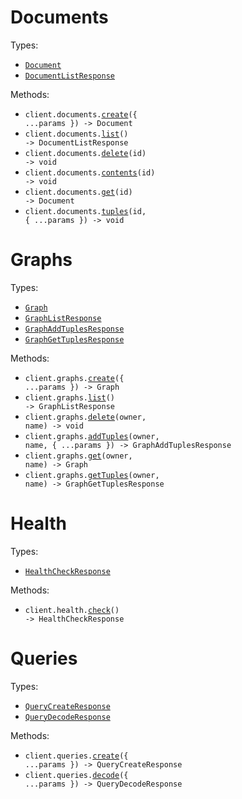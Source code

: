 # Documents

Types:

- <code><a href="./src/resources/documents.ts">Document</a></code>
- <code><a href="./src/resources/documents.ts">DocumentListResponse</a></code>

Methods:

- <code title="post /documents">client.documents.<a href="./src/resources/documents.ts">create</a>({ ...params }) -> Document</code>
- <code title="get /documents">client.documents.<a href="./src/resources/documents.ts">list</a>() -> DocumentListResponse</code>
- <code title="delete /documents/{id}">client.documents.<a href="./src/resources/documents.ts">delete</a>(id) -> void</code>
- <code title="get /documents/{id}/contents">client.documents.<a href="./src/resources/documents.ts">contents</a>(id) -> void</code>
- <code title="get /documents/{id}">client.documents.<a href="./src/resources/documents.ts">get</a>(id) -> Document</code>
- <code title="get /documents/{id}/tuples">client.documents.<a href="./src/resources/documents.ts">tuples</a>(id, { ...params }) -> void</code>

# Graphs

Types:

- <code><a href="./src/resources/graphs.ts">Graph</a></code>
- <code><a href="./src/resources/graphs.ts">GraphListResponse</a></code>
- <code><a href="./src/resources/graphs.ts">GraphAddTuplesResponse</a></code>
- <code><a href="./src/resources/graphs.ts">GraphGetTuplesResponse</a></code>

Methods:

- <code title="post /graphs">client.graphs.<a href="./src/resources/graphs.ts">create</a>({ ...params }) -> Graph</code>
- <code title="get /graphs">client.graphs.<a href="./src/resources/graphs.ts">list</a>() -> GraphListResponse</code>
- <code title="delete /graphs/{owner}/{name}">client.graphs.<a href="./src/resources/graphs.ts">delete</a>(owner, name) -> void</code>
- <code title="post /graphs/{owner}/{name}/tuples">client.graphs.<a href="./src/resources/graphs.ts">addTuples</a>(owner, name, { ...params }) -> GraphAddTuplesResponse</code>
- <code title="get /graphs/{owner}/{name}">client.graphs.<a href="./src/resources/graphs.ts">get</a>(owner, name) -> Graph</code>
- <code title="get /graphs/{owner}/{name}/tuples">client.graphs.<a href="./src/resources/graphs.ts">getTuples</a>(owner, name) -> GraphGetTuplesResponse</code>

# Health

Types:

- <code><a href="./src/resources/health.ts">HealthCheckResponse</a></code>

Methods:

- <code title="get /health">client.health.<a href="./src/resources/health.ts">check</a>() -> HealthCheckResponse</code>

# Queries

Types:

- <code><a href="./src/resources/queries.ts">QueryCreateResponse</a></code>
- <code><a href="./src/resources/queries.ts">QueryDecodeResponse</a></code>

Methods:

- <code title="post /query">client.queries.<a href="./src/resources/queries.ts">create</a>({ ...params }) -> QueryCreateResponse</code>
- <code title="post /queries/decode">client.queries.<a href="./src/resources/queries.ts">decode</a>({ ...params }) -> QueryDecodeResponse</code>
